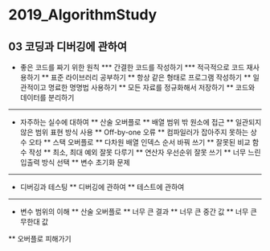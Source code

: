 # 2019_AlgorithmStudy

## 03 코딩과 디버깅에 관하여

* 좋은 코드를 짜기 위한 원칙
*** 간결한 코드를 작성하기
*** 적극적으로 코드 재사용하기
** 표준 라이브러리 공부하기
** 항상 같은 형태로 프로그램 작성하기
** 일관적이고 명료한 명명법 사용하기
** 모든 자료를 정규화해서 저장하기
** 코드와 데이터를 분리하기

- - - -

* 자주하는 실수에 대하여
** 산술 오버플로
** 배열 범위 밖 원소에 접근
** 일관되지 않은 범위 표현 방식 사용
** Off-by-one 오류
** 컴파일러가 잡아주지 못하는 상수 오타
** 스택 오버플로
** 다차원 배열 인덱스 순서 바꿔 쓰기
** 잘못된 비교 함수 작성
** 최소, 최대 예외 잘못 다루기
** 연산자 우선순위 잘못 쓰기
** 너무 느린 입출력 방식 선택
** 변수 초기화 문제

- - - - 

* 디버깅과 테스팅
** 디버깅에 관하여
** 테스트에 관하여

- - - - 
 
* 변수 범위의 이해
** 산술 오버플로
** 너무 큰 결과
** 너무 큰 중간 값
** 너무 큰 무한대 값

** 오버플로 피해가기
